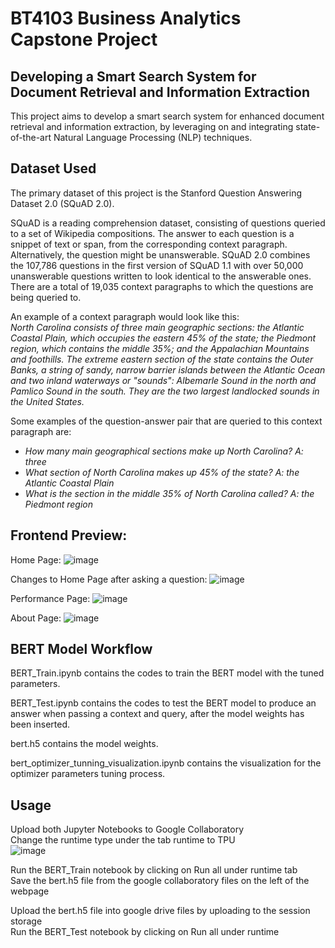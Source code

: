 # BT4103 Business Analytics Capstone Project
## Developing a Smart Search System for Document Retrieval and Information Extraction

This project aims to develop a smart search system for enhanced document retrieval and information extraction, by leveraging on and integrating state-of-the-art Natural Language Processing (NLP) techniques.


## Dataset Used

The primary dataset of this project is the Stanford Question Answering Dataset 2.0 (SQuAD 2.0). <br>

SQuAD is a reading comprehension dataset, consisting of questions queried to a set of Wikipedia compositions. The answer to each question is a snippet of text or span, from the corresponding context paragraph. Alternatively, the question might be unanswerable. SQuAD 2.0 combines the 107,786 questions in the first version of SQuAD 1.1 with over 50,000 unanswerable questions written to look identical to the answerable ones. There are a total of 19,035 context paragraphs to which the questions are being queried to.

An example of a context paragraph would look like this: <br>
*North Carolina consists of three main geographic sections: the Atlantic Coastal Plain, which occupies the eastern 45% of the state; the Piedmont region, which contains the middle 35%; and the Appalachian Mountains and foothills. The extreme eastern section of the state contains the Outer Banks, a string of sandy, narrow barrier islands between the Atlantic Ocean and two inland waterways or "sounds": Albemarle Sound in the north and Pamlico Sound in the south. They are the two largest landlocked sounds in the United States.*

Some examples of the question-answer pair that are queried to this context paragraph are:
- *How many main geographical sections make up North Carolina? A: three*
- *What section of North Carolina makes up 45% of the state? A: the Atlantic Coastal Plain*
- *What is the section in the middle 35% of North Carolina called? A: the Piedmont region*

## Frontend Preview:
Home Page:
![image](https://user-images.githubusercontent.com/51269684/114511173-25d34000-9c6a-11eb-9abc-fec36f4db48b.png)

Changes to Home Page after asking a question:
![image](https://user-images.githubusercontent.com/51269684/114511213-34215c00-9c6a-11eb-86a5-d0991507aa09.png)

Performance Page:
![image](https://user-images.githubusercontent.com/51269684/114511622-b7db4880-9c6a-11eb-8815-c3c698ad9fb9.png)

About Page:
![image](https://user-images.githubusercontent.com/51269684/114511237-3be10080-9c6a-11eb-9832-ca8c64fb68c0.png)
## BERT Model Workflow

BERT_Train.ipynb contains the codes to train the BERT model with the tuned parameters. <br />

BERT_Test.ipynb contains the codes to test the BERT model to produce an answer when passing a context and query, after the model weights has been inserted. <br />

bert.h5 contains the model weights. <br />

bert_optimizer_tunning_visualization.ipynb contains the visualization for the optimizer parameters tuning process. <br />

## Usage
Upload both Jupyter Notebooks to Google Collaboratory <br />
Change the runtime type under the tab runtime to TPU <br />
![image](https://user-images.githubusercontent.com/70834772/114512914-31276b00-9c6c-11eb-96b4-4b63b8be2d41.png)


Run the BERT_Train notebook by clicking on Run all under runtime tab<br />
Save the bert.h5 file from the google collaboratory files on the left of the webpage<br />

Upload the bert.h5 file into google drive files by uploading to the session storage<br />
Run the BERT_Test notebook by clicking on Run all under runtime<br />
